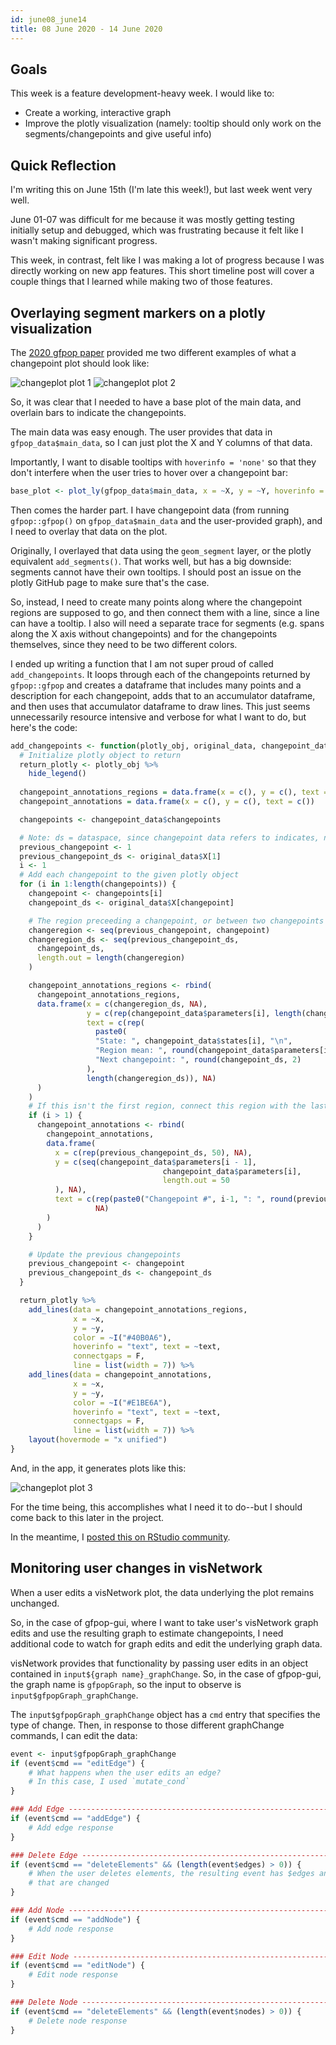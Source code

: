 ```yaml
---
id: june08_june14
title: 08 June 2020 - 14 June 2020
---
```


## Goals

This week is a feature development-heavy week. I would like to:

* Create a working, interactive graph
* Improve the plotly visualization (namely: tooltip should only work on the segments/changepoints and give useful info)

## Quick Reflection

I'm writing this on June 15th (I'm late this week!), but last week went very well.

June 01-07 was difficult for me because it was mostly getting testing initially setup and debugged, which was frustrating because it felt like I wasn't making significant progress.

This week, in contrast, felt like I was making a lot of progress because I was directly working on new app features. This short timeline post will cover a couple things that I learned while making two of those features.

## Overlaying segment markers on a plotly visualization

The [2020 gfpop paper](https://arxiv.org/abs/2002.03646) provided me two different examples of what a changepoint plot should look like:

![changeplot plot 1](assets/june08_june14/changepoints_1.png)
![changeplot plot 2](assets/june08_june14/changepoints_2.png)

So, it was clear that I needed to have a base plot of the main data, and overlain bars to indicate the changepoints.

The main data was easy enough. The user provides that data in `gfpop_data$main_data`, so I can just plot the X and Y columns of that data.

Importantly, I want to disable tooltips with `hoverinfo = 'none'` so that they don't interfere when the user tries to hover over a changepoint bar:

```R
base_plot <- plot_ly(gfpop_data$main_data, x = ~X, y = ~Y, hoverinfo = 'none')
```

Then comes the harder part. I have changepoint data (from running `gfpop::gfpop()` on `gfpop_data$main_data` and the user-provided graph), and I need to overlay that data on the plot.

Originally, I overlayed that data using the `geom_segment` layer, or the plotly equivalent `add_segments()`. That works well, but has a big downside: segments cannot have their own tooltips. I should post an issue on the plotly GitHub page to make sure that's the case.

So, instead, I need to create many points along where the changepoint regions are supposed to go, and then connect them with a line, since a line can have a tooltip. I also will need a separate trace for segments (e.g. spans along the X axis without changepoints) and for the changepoints themselves, since they need to be two different colors.

I ended up writing a function that I am not super proud of called `add_changepoints`. It loops through each of the changepoints returned by `gfpop::gfpop` and creates a dataframe that includes many points and a description for each changepoint, adds that to an accumulator dataframe, and then uses that accumulator dataframe to draw lines. This just seems unnecessarily resource intensive and verbose for what I want to do, but here's the code:

```R
add_changepoints <- function(plotly_obj, original_data, changepoint_data) {
  # Initialize plotly object to return
  return_plotly <- plotly_obj %>%
    hide_legend()
  
  changepoint_annotations_regions = data.frame(x = c(), y = c(), text = c())
  changepoint_annotations = data.frame(x = c(), y = c(), text = c())

  changepoints <- changepoint_data$changepoints

  # Note: ds = dataspace, since changepoint data refers to indicates, not in dataspace
  previous_changepoint <- 1
  previous_changepoint_ds <- original_data$X[1]
  i <- 1
  # Add each changepoint to the given plotly object
  for (i in 1:length(changepoints)) {
    changepoint <- changepoints[i]
    changepoint_ds <- original_data$X[changepoint]

    # The region preceeding a changepoint, or between two changepoints
    changeregion <- seq(previous_changepoint, changepoint)
    changeregion_ds <- seq(previous_changepoint_ds,
      changepoint_ds,
      length.out = length(changeregion)
    )

    changepoint_annotations_regions <- rbind(
      changepoint_annotations_regions,
      data.frame(x = c(changeregion_ds, NA),
                 y = c(rep(changepoint_data$parameters[i], length(changeregion_ds)), NA),
                 text = c(rep(
                   paste0(
                   "State: ", changepoint_data$states[i], "\n",
                   "Region mean: ", round(changepoint_data$parameters[i], 2), "\n",
                   "Next changepoint: ", round(changepoint_ds, 2)
                 ),
                 length(changeregion_ds)), NA)
      )
    )
    # If this isn't the first region, connect this region with the last
    if (i > 1) {
      changepoint_annotations <- rbind(
        changepoint_annotations,
        data.frame(
          x = c(rep(previous_changepoint_ds, 50), NA), 
          y = c(seq(changepoint_data$parameters[i - 1],
                                  changepoint_data$parameters[i],
                                  length.out = 50
          ), NA),
          text = c(rep(paste0("Changepoint #", i-1, ": ", round(previous_changepoint_ds, 2)), 50),
                   NA)
        )
      )
    }

    # Update the previous changepoints
    previous_changepoint <- changepoint
    previous_changepoint_ds <- changepoint_ds
  }

  return_plotly %>%
    add_lines(data = changepoint_annotations_regions,
              x = ~x,
              y = ~y, 
              color = ~I("#40B0A6"),
              hoverinfo = "text", text = ~text,
              connectgaps = F,
              line = list(width = 7)) %>%
    add_lines(data = changepoint_annotations,
              x = ~x,
              y = ~y, 
              color = ~I("#E1BE6A"),
              hoverinfo = "text", text = ~text,
              connectgaps = F,
              line = list(width = 7)) %>%
    layout(hovermode = "x unified")
}
```

And, in the app, it generates plots like this:

![changeplot plot 3](assets/june08_june14/changepoints_3.png)

For the time being, this accomplishes what I need it to do--but I should come back to this later in the project.

In the meantime, I [posted this on RStudio community](https://community.rstudio.com/t/tooltip-for-geom-segment-add-segments-in-plotly/69910).

## Monitoring user changes in visNetwork

When a user edits a visNetwork plot, the data underlying the plot remains unchanged.

So, in the case of gfpop-gui, where I want to take user's visNetwork graph edits and use the resulting graph to estimate changepoints, I need additional code to watch for graph edits and edit the underlying graph data.

visNetwork provides that functionality by passing user edits in an object contained in `input${graph name}_graphChange`. So, in the case of gfpop-gui, the graph name is `gfpopGraph`, so the input to observe is `input$gfpopGraph_graphChange`.

The `input$gfpopGraph_graphChange` object has a `cmd` entry that specifies the type of change. Then, in response to those different graphChange commands, I can edit the data:

```R
event <- input$gfpopGraph_graphChange
if (event$cmd == "editEdge") {
    # What happens when the user edits an edge?
    # In this case, I used `mutate_cond`
}

### Add Edge ---------------------------------------------------------------
if (event$cmd == "addEdge") {
    # Add edge response
}

### Delete Edge ------------------------------------------------------------
if (event$cmd == "deleteElements" && (length(event$edges) > 0)) {
    # When the user deletes elements, the resulting event has $edges and $nodes 
    # that are changed
}

### Add Node ---------------------------------------------------------------
if (event$cmd == "addNode") {
    # Add node response
}

### Edit Node --------------------------------------------------------------
if (event$cmd == "editNode") {
    # Edit node response
}

### Delete Node ------------------------------------------------------------
if (event$cmd == "deleteElements" && (length(event$nodes) > 0)) {
    # Delete node response
}
```